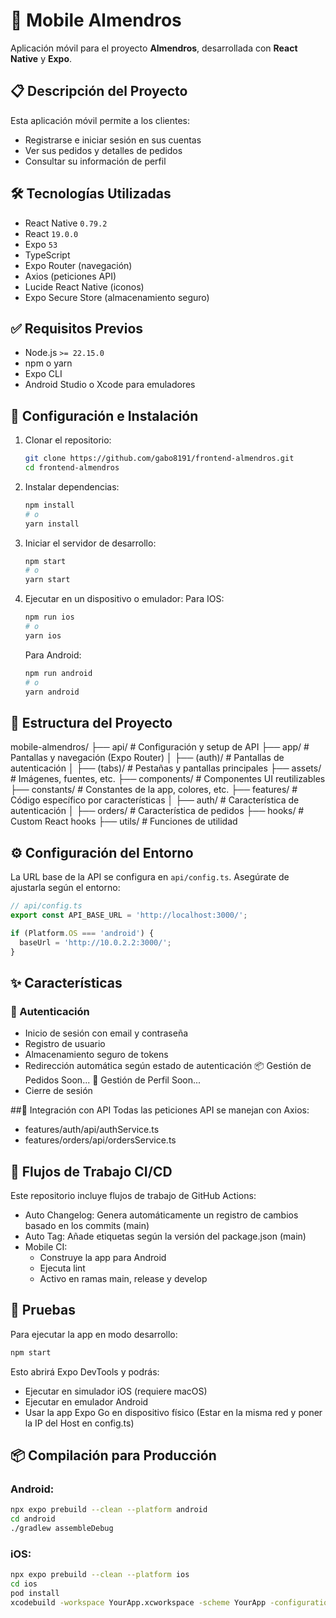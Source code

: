 # 📱 Mobile Almendros

Aplicación móvil para el proyecto **Almendros**, desarrollada con **React Native** y **Expo**.

## 📋 Descripción del Proyecto

Esta aplicación móvil permite a los clientes:

- Registrarse e iniciar sesión en sus cuentas
- Ver sus pedidos y detalles de pedidos
- Consultar su información de perfil

## 🛠️ Tecnologías Utilizadas

- React Native `0.79.2`
- React `19.0.0`
- Expo `53`
- TypeScript
- Expo Router (navegación)
- Axios (peticiones API)
- Lucide React Native (iconos)
- Expo Secure Store (almacenamiento seguro)

## ✅ Requisitos Previos

- Node.js `>= 22.15.0`
- npm o yarn
- Expo CLI
- Android Studio o Xcode para emuladores

## 🚀 Configuración e Instalación

1. Clonar el repositorio:
   ```bash
   git clone https://github.com/gabo8191/frontend-almendros.git
   cd frontend-almendros
2. Instalar dependencias:
   ```bash
   npm install
   # o
   yarn install
3. Iniciar el servidor de desarrollo:
   ```bash
   npm start
   # o
   yarn start
4. Ejecutar en un dispositivo o emulador:
   Para IOS:
   ```bash
   npm run ios
   # o
   yarn ios
   ```
   Para Android:
   
   ```bash
   npm run android
   # o
   yarn android
   ```
## 🧾 Estructura del Proyecto
mobile-almendros/
├── api/             # Configuración y setup de API
├── app/             # Pantallas y navegación (Expo Router)
│   ├── (auth)/      # Pantallas de autenticación
│   ├── (tabs)/      # Pestañas y pantallas principales
├── assets/          # Imágenes, fuentes, etc.
├── components/      # Componentes UI reutilizables
├── constants/       # Constantes de la app, colores, etc.
├── features/        # Código específico por características
│   ├── auth/        # Característica de autenticación
│   ├── orders/      # Característica de pedidos
├── hooks/           # Custom React hooks
├── utils/           # Funciones de utilidad

## ⚙️ Configuración del Entorno

La URL base de la API se configura en `api/config.ts`. Asegúrate de ajustarla según el entorno:
  ```ts
  // api/config.ts
  export const API_BASE_URL = 'http://localhost:3000/';
  
  if (Platform.OS === 'android') {
    baseUrl = 'http://10.0.2.2:3000/';
  }
  ```
## ✨ Características

### 🔐 Autenticación
- Inicio de sesión con email y contraseña
- Registro de usuario
- Almacenamiento seguro de tokens
- Redirección automática según estado de autenticación
📦 Gestión de Pedidos
Soon...
👤 Gestión de Perfil
Soon...
- Cierre de sesión

##🔌 Integración con API
Todas las peticiones API se manejan con Axios:
- features/auth/api/authService.ts
- features/orders/api/ordersService.ts

## 🔄 Flujos de Trabajo CI/CD
Este repositorio incluye flujos de trabajo de GitHub Actions:
- Auto Changelog: Genera automáticamente un registro de cambios basado en los commits (main)
- Auto Tag: Añade etiquetas según la versión del package.json (main)
- Mobile CI:
  - Construye la app para Android
  - Ejecuta lint
  - Activo en ramas main, release y develop

## 🧪 Pruebas

Para ejecutar la app en modo desarrollo:
  ```bash
  npm start
  ```
Esto abrirá Expo DevTools y podrás:
- Ejecutar en simulador iOS (requiere macOS)
- Ejecutar en emulador Android
- Usar la app Expo Go en dispositivo físico (Estar en la misma red y poner la IP del Host en config.ts)

## 📦 Compilación para Producción

### Android:
  ```bash
  npx expo prebuild --clean --platform android
  cd android
  ./gradlew assembleDebug
  ```
### iOS:
  ```bash
  npx expo prebuild --clean --platform ios
  cd ios
  pod install
  xcodebuild -workspace YourApp.xcworkspace -scheme YourApp -configuration Release
  ```
